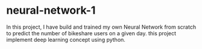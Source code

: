 # neural-network-1
In this project, I have build and trained my own Neural Network from scratch to predict the number of bikeshare users on a given day.
this project implement deep learning concept using python. 
